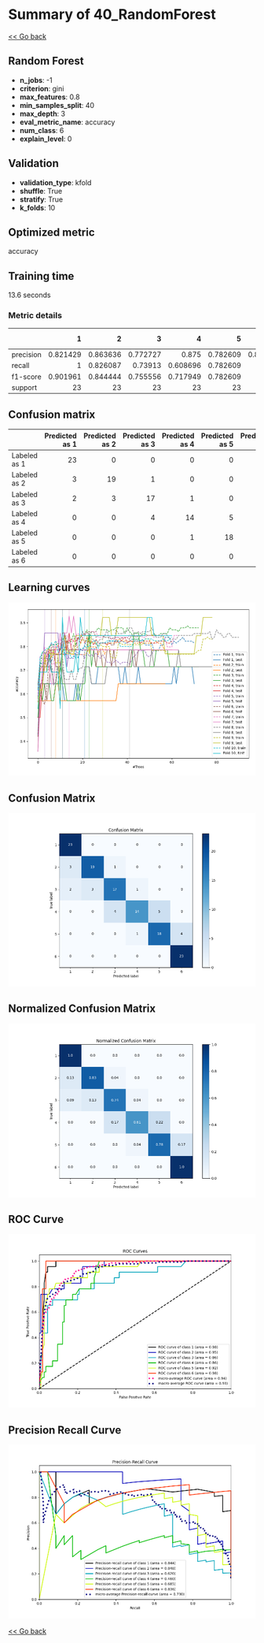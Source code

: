 # Summary of 40_RandomForest

[<< Go back](../README.md)


## Random Forest
- **n_jobs**: -1
- **criterion**: gini
- **max_features**: 0.8
- **min_samples_split**: 40
- **max_depth**: 3
- **eval_metric_name**: accuracy
- **num_class**: 6
- **explain_level**: 0

## Validation
 - **validation_type**: kfold
 - **shuffle**: True
 - **stratify**: True
 - **k_folds**: 10

## Optimized metric
accuracy

## Training time

13.6 seconds

### Metric details
|           |         1 |         2 |         3 |         4 |         5 |         6 |   accuracy |   macro avg |   weighted avg |   logloss |
|:----------|----------:|----------:|----------:|----------:|----------:|----------:|-----------:|------------:|---------------:|----------:|
| precision |  0.821429 |  0.863636 |  0.772727 |  0.875    |  0.782609 |  0.851852 |   0.826087 |    0.827875 |       0.827875 |  0.874209 |
| recall    |  1        |  0.826087 |  0.73913  |  0.608696 |  0.782609 |  1        |   0.826087 |    0.826087 |       0.826087 |  0.874209 |
| f1-score  |  0.901961 |  0.844444 |  0.755556 |  0.717949 |  0.782609 |  0.92     |   0.826087 |    0.82042  |       0.82042  |  0.874209 |
| support   | 23        | 23        | 23        | 23        | 23        | 23        |   0.826087 |  138        |     138        |  0.874209 |


## Confusion matrix
|              |   Predicted as 1 |   Predicted as 2 |   Predicted as 3 |   Predicted as 4 |   Predicted as 5 |   Predicted as 6 |
|:-------------|-----------------:|-----------------:|-----------------:|-----------------:|-----------------:|-----------------:|
| Labeled as 1 |               23 |                0 |                0 |                0 |                0 |                0 |
| Labeled as 2 |                3 |               19 |                1 |                0 |                0 |                0 |
| Labeled as 3 |                2 |                3 |               17 |                1 |                0 |                0 |
| Labeled as 4 |                0 |                0 |                4 |               14 |                5 |                0 |
| Labeled as 5 |                0 |                0 |                0 |                1 |               18 |                4 |
| Labeled as 6 |                0 |                0 |                0 |                0 |                0 |               23 |

## Learning curves
![Learning curves](learning_curves.png)
## Confusion Matrix

![Confusion Matrix](confusion_matrix.png)


## Normalized Confusion Matrix

![Normalized Confusion Matrix](confusion_matrix_normalized.png)


## ROC Curve

![ROC Curve](roc_curve.png)


## Precision Recall Curve

![Precision Recall Curve](precision_recall_curve.png)



[<< Go back](../README.md)
